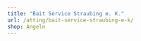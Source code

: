 ```yaml
---
title: "Bait Service Straubing e. K."
url: /atting/bait-service-straubing-e-k/
shop: Angeln
---
```

